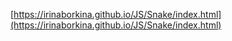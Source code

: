 [https://irinaborkina.github.io/JS/Snake/index.html](https://irinaborkina.github.io/JS/Snake/index.html)